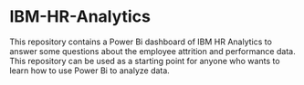# IBM-HR-Analytics
This repository contains a Power Bi dashboard of IBM HR Analytics to answer some questions about the employee attrition and performance data. This repository can be used as a starting point for anyone who wants to learn how to use Power Bi to analyze data.
